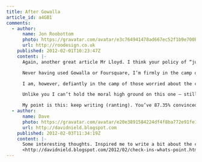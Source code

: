```yaml
---
title: After Gowalla
article_id: a4GB1
comments:
  - author:
      name: Jon Roobottom
      photo: https://gravatar.com/avatar/e3c764941478ad667ec52f1b9e700be5
      url: http://roodesign.co.uk
    published: 2012-02-01T10:23:47Z
    content: |-
      Again, another great article Mr Lloyd. I think your policy of “just post it” is really working out for you.

      Never having used Gowalla or Foursquare, I’m firmly in the camp of those who don’t get why anyone would bother – but, as their success shows – people obviously do.

      I am, however, defiantly in the camp of those worried about the cancer-like growth of Facebook and it’s underhand methods of buying up everyone in sight and their use of tracking cookies on every site they can get their grubby little hands on.

      Unlike you I can’t hold the moral high ground on this one – still being a Facebook user myself. One day, I hope to cut out that particular nasty little habit. But that doesn’t mean I don’t support your ideals.

      My point is this: keep writing (ranting). You’ve 87.35% convinced me that I should delete my facebook account.
  - author:
      name: Dave
      photo: https://gravatar.com/avatar/e20e3891584224df4f8ba772e91fe12b
      url: http://davidnield.blogspot.com
    published: 2012-02-03T11:34:19Z
    content: |-
      Some interesting thoughts. Inspired me to write a bit about the check-in:
      <http://davidnield.blogspot.com/2012/02/check-ins-whats-point.html>.
---
```

